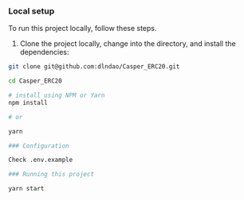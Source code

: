 
### Local setup

To run this project locally, follow these steps.

1. Clone the project locally, change into the directory, and install the dependencies:

```sh
git clone git@github.com:dlndao/Casper_ERC20.git

cd Casper_ERC20

# install using NPM or Yarn
npm install

# or

yarn

### Configuration

Check .env.example

### Running this project

yarn start
